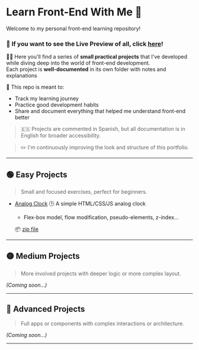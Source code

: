 # Learn Front-End With Me 🚀

Welcome to my personal front-end learning repository! 

### 👀 **If you want to see the Live Preview of all, click [here](https://soviji13.github.io/Learn-FrontEnd-with-me/)!**

👩‍💻 Here you'll find a series of **small practical projects** that I've developed while diving deep into the world of front-end development.  
Each project is **well-documented** in its own folder with notes and explanations 

🫡 This repo is meant to:
- Track my learning journey
- Practice good development habits
- Share and document everything that helped me understand front-end better

> 🇪🇸 Projects are commented in Spanish, but all documentation is in English for broader accessibility.

> ✏️ I'm continuously improving the look and structure of this portfolio.

---

## 🟢 Easy Projects

> Small and focused exercises, perfect for beginners.

- [Analog Clock](./analog-clock) 🕒 
  A simple HTML/CSS/JS analog clock
  - Flex-box model, flow modification, pseudo-elements, z-index... 

  📦 [zip file](https://github.com/Soviji13/Learn-FrontEnd-with-me/raw/refs/heads/main/analog-clock/analogClock.zip)



---

## 🟡 Medium Projects

> More involved projects with deeper logic or more complex layout.

_(Coming soon...)_

---

## 🔴 Advanced Projects

> Full apps or components with complex interactions or architecture.

_(Coming soon...)_

---